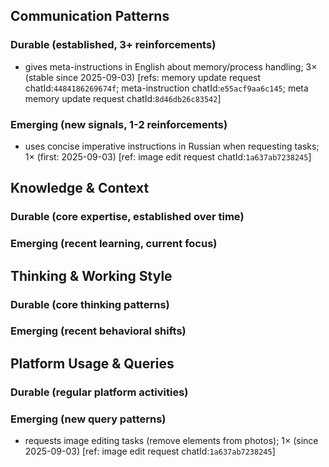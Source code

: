 ## Communication Patterns
### Durable (established, 3+ reinforcements)
- gives meta-instructions in English about memory/process handling; 3× (stable since 2025-09-03) [refs: memory update request chatId:`4484186269674f`; meta-instruction chatId:`e55acf9aa6c145`; meta memory update request chatId:`8d46db26c83542`]

### Emerging (new signals, 1-2 reinforcements)
- uses concise imperative instructions in Russian when requesting tasks; 1× (first: 2025-09-03) [ref: image edit request chatId:`1a637ab7238245`]

## Knowledge & Context
### Durable (core expertise, established over time)

### Emerging (recent learning, current focus)

## Thinking & Working Style
### Durable (core thinking patterns)

### Emerging (recent behavioral shifts)

## Platform Usage & Queries
### Durable (regular platform activities)

### Emerging (new query patterns)
- requests image editing tasks (remove elements from photos); 1× (since 2025-09-03) [ref: image edit request chatId:`1a637ab7238245`]